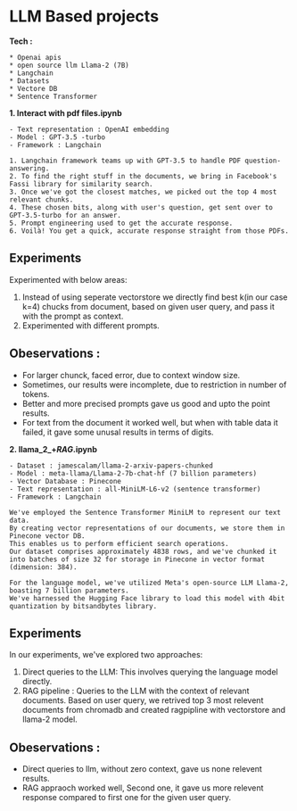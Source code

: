 # LLM Based projects 

**Tech :**
````
* Openai apis
* open source llm Llama-2 (7B)
* Langchain
* Datasets 
* Vectore DB
* Sentence Transformer
````

**1. Interact with pdf files.ipynb**

```
- Text representation : OpenAI embedding
- Model : GPT-3.5 -turbo
- Framework : Langchain
```
```
1. Langchain framework teams up with GPT-3.5 to handle PDF question-answering.
2. To find the right stuff in the documents, we bring in Facebook's Fassi library for similarity search.
3. Once we've got the closest matches, we picked out the top 4 most relevant chunks.
4. These chosen bits, along with user's question, get sent over to GPT-3.5-turbo for an answer.
5. Prompt engineering used to get the accurate response.
6. Voilà! You get a quick, accurate response straight from those PDFs.

```
## Experiments

Experimented with below areas:

1. Instead of using seperate vectorstore we directly find best k(in our case k=4) chucks from document, based on given user query, and pass it with the prompt as context.
2. Experimented with different prompts.

## Obeservations :

- For larger chunck, faced error, due to context window size.
- Sometimes, our results were incomplete, due to restriction in number of tokens.
- Better and more precised prompts gave us good and upto the point results.
- For text from the document it worked well, but when with table data it failed, it gave some unusal results in terms of digits.


**2. llama_2_+_RAG_.ipynb**

```
- Dataset : jamescalam/llama-2-arxiv-papers-chunked
- Model : meta-llama/Llama-2-7b-chat-hf (7 billion parameters)
- Vector Database : Pinecone
- Text representation : all-MiniLM-L6-v2 (sentence transformer)
- Framework : Langchain
```
```
We've employed the Sentence Transformer MiniLM to represent our text data. 
By creating vector representations of our documents, we store them in Pinecone vector DB. 
This enables us to perform efficient search operations. 
Our dataset comprises approximately 4838 rows, and we've chunked it into batches of size 32 for storage in Pinecone in vector format (dimension: 384).

For the language model, we've utilized Meta's open-source LLM Llama-2, boasting 7 billion parameters. 
We've harnessed the Hugging Face library to load this model with 4bit quantization by bitsandbytes library.

```

## Experiments

In our experiments, we've explored two approaches:

1. Direct queries to the LLM: This involves querying the language model directly.
2. RAG pipeline : Queries to the LLM with the context of relevant documents. Based on user query, we retrived top 3 most relevent documents from chromadb and created ragpipline with vectorstore and llama-2 model.

## Obeservations :

- Direct queries to llm, without zero context, gave us none relevent results.
- RAG appraoch worked well, Second one, it gave us more relevent response compared to first one for the given user query.